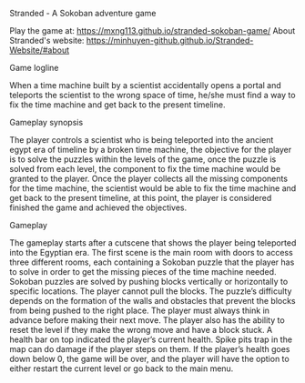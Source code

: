 Stranded - A Sokoban adventure game

Play the game at: https://mxng113.github.io/stranded-sokoban-game/
About Stranded's website: https://minhuyen-github.github.io/Stranded-Website/#about

Game logline

When a time machine built by a scientist accidentally opens a portal and teleports the scientist to the wrong space of time, he/she must find a way to fix the time machine and get back to the present timeline.

Gameplay synopsis

The player controls a scientist who is being teleported into the ancient egypt era of timeline by a broken time machine, the objective for the player is to solve the puzzles within the levels of the game, once the puzzle is solved from each level, the component to fix the time machine would be granted to the player. Once the player collects all the missing components for the time machine, the scientist would be able to fix the time machine and get back to the present timeline, at this point, the player is considered finished the game and achieved the objectives.


Gameplay

The gameplay starts after a cutscene that shows the player being teleported into the Egyptian era. The first scene is the main room with doors to access three different rooms, each containing a Sokoban puzzle that the player has to solve in order to get the missing pieces of the time machine needed.
Sokoban puzzles are solved by pushing blocks vertically or horizontally to specific locations. The player cannot pull the blocks. The puzzle’s difficulty depends on the formation of the walls and obstacles that prevent the blocks from being pushed to the right place. The player must always think in advance before making their next move.
The player also has the ability to reset the level if they make the wrong move and have a block stuck.
A health bar on top indicated the player’s current health. Spike pits trap in the map can do damage if the player steps on them. If the player’s health goes down below 0, the game will be over, and the player will have the option to either restart the current level or go back to the main menu.
